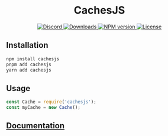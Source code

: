 <h1 align="center">CachesJS</h1>

<p align="center">
  <a href="https://discord.gg/5zYxdy4Qad">
    <img src="https://img.shields.io/discord/1375417146036981812.svg?style=flat-square&label=Discord&logo=discord&color=5865F2&logoColor=white" alt="Discord">
  </a>
  <a href="https://www.npmjs.com/package/cachesjs">
    <img src="https://img.shields.io/npm/dt/cachesjs.svg?style=flat-square&maxAge=3600" alt="Downloads">
  </a>
  <a href="https://www.npmjs.com/package/cachesjs">
    <img src="https://img.shields.io/npm/v/cachesjs.svg?style=flat-square&maxAge=3600" alt="NPM version">
  </a>
  <a href="https://opensource.org/licenses/MIT">
    <img src="https://img.shields.io/badge/License-MIT-salmon.svg?style=flat-square" alt="License">
  </a>
</p>

## Installation
```cs
npm install cachesjs
pnpm add cachesjs
yarn add cachesjs
```

## Usage
```js
const Cache = require('cachesjs');
const myCache = new Cache();
```

## [Documentation](https://cachesjs.vercel.app/)
